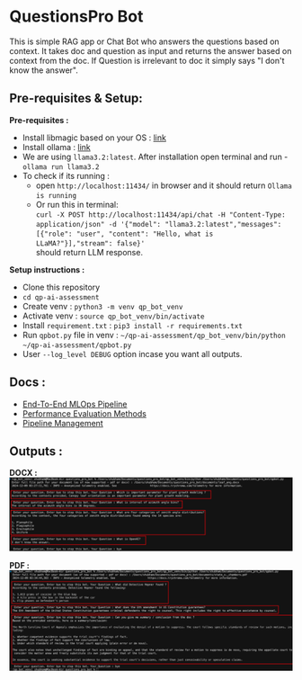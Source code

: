 # QuestionsPro Bot 

This is simple RAG app or Chat Bot who answers the questions based on context. It takes doc and question as input and returns the answer based on context from the doc. If Question is irrelevant to doc it simply says  "I don't know the answer".

## Pre-requisites & Setup:
**Pre-requisites :**
- Install libmagic based on your OS : [link](https://pypi.org/project/python-magic/#:~:text=This%20module%20is%20a%20simple%20wrapper%20around%20the%20libmagic%20C%20library%2C%20and%20that%20must%20be%20installed%20as%20well)
- Install ollama : [link](https://ollama.com/download)
- We are using `llama3.2:latest`. After installation open terminal and run - `ollama run llama3.2`
- To check if its running : 
    - open `http://localhost:11434/` in browser and it should return `Ollama is running`  
    - Or run this in terminal:  
    ```curl -X POST http://localhost:11434/api/chat -H "Content-Type: application/json" -d '{"model": "llama3.2:latest","messages": [{"role": "user", "content": "Hello, what is LLaMA?"}],"stream": false}'```  
    should return LLM response.

**Setup instructions :**
- Clone this repository
- `cd qp-ai-assessment`
- Create venv : `python3 -m venv qp_bot_venv`
- Activate venv : `source qp_bot_venv/bin/activate`
- Install `requirement.txt` : `pip3 install -r requirements.txt`
- Run `qpbot.py` file in venv : `~/qp-ai-assessment/qp_bot_venv/bin/python ~/qp-ai-assessment/qpbot.py`
- User `--log_level DEBUG` option incase you want all outputs.

## Docs :
- [End-To-End MLOps Pipeline](/docs/End-To-End%20MLOps%20Pipeline.md)
- [Performance Evaluation Methods](/docs/Performance%20Evaluation%20Methods.md)
- [Pipeline Management](/docs/Pipeline%20Management.md)

## Outputs :
**DOCX :**
![image](/outputs/docx%20output.png)

**PDF :**
![image](/outputs/pdf%20output.png)
